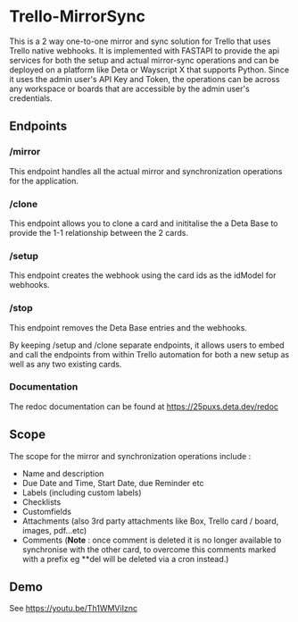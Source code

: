 # Trello-MirrorSync

This is a 2 way one-to-one mirror and sync solution for Trello that uses Trello native webhooks. It is implemented with FASTAPI to provide the api services for both the setup and actual mirror-sync operations and can be deployed on a platform like Deta or Wayscript X that supports Python. Since it uses the admin user's API Key and Token, the operations can be across any workspace or boards that are accessible by the admin user's credentials.

## Endpoints

### /mirror
This endpoint handles all the actual mirror and synchronization operations for the application.
### /clone
This endpoint allows you to clone a card and inititalise the a Deta Base to provide the 1-1 relationship between the 2 cards.
### /setup
This endpoint creates the webhook using the card ids as the idModel for webhooks.
### /stop
This endpoint removes the Deta Base entries and the webhooks.

By keeping /setup and /clone separate endpoints, it allows users to embed and call the endpoints from within Trello automation for both a new setup as well as any two existing cards.

### Documentation
The redoc documentation can be found at https://25puxs.deta.dev/redoc

## Scope
The scope for the mirror and synchronization operations include :

- Name and description
- Due Date and Time, Start Date, due Reminder etc
- Labels (including custom labels)
- Checklists
- Customfields
- Attachments (also 3rd party attachments like Box, Trello card / board, images, pdf...etc)
- Comments (**Note** : once comment is deleted it is no longer available to synchronise with the other card, to overcome this comments marked with a prefix eg **del will be deleted via a cron instead.)

## Demo
See https://youtu.be/Th1WMViIznc

